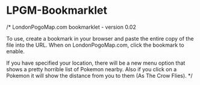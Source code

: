 # LPGM-Bookmarklet

/*
LondonPogoMap.com bookmarklet - version 0.02

To use, create a bookmark in your browser and paste the entire copy of the file into the URL. When on LondonPogoMap.com, click the bookmark to enable.

If you have specified your location, there will be a new menu option that shows a pretty horrible list of Pokemon nearby. Also if you click on a Pokemon it will show the distance from you to them (As The Crow Flies).
*/
